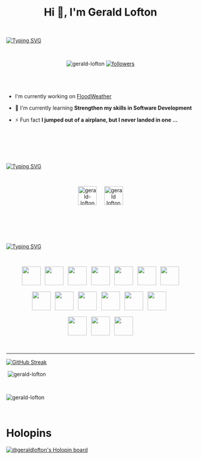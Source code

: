 <h1 align="center"><b>Hi 👋, I'm Gerald Lofton</b></h1>

<br>
<p align="center">

[![Typing SVG](https://readme-typing-svg.demolab.com?font=VT323&size=40&duration=4000&pause=500&color=00F743&center=true&vCenter=true&width=500&height=60&lines=Full-Stack+Developer;and;Full-Stack+Teaching+Assistant)](https://git.io/typing-svg)

</p>

<br>

<p align="center"> <img src="https://komarev.com/ghpvc/?username=gerald-lofton&label=Profile%20views&color=0eb437&style=flat" alt="gerald-lofton" />
<a href="https://github.com/DenverCoder1?tab=followers">
<img alt="followers" title="Follow me on Github" src="https://custom-icon-badges.demolab.com/github/followers/Gerald-Lofton?color=236ad3&labelColor=1155ba&style=for-the-badge&logo=person-add&label=Follow&logoColor=white"/></a>
</p>

#

<br>
<p align="center">

- I'm currently working on [FloodWeather](https://floodweather.netlify.app/Home)

- 🌱 I'm currently learning **Strengthen my skills in Software Development**

- ⚡ Fun fact **I jumped out of a airplane, but I never landed in one ...**
</p>
<br>

#

<br>

[![Typing SVG](https://readme-typing-svg.herokuapp.com?font=VT393&size=25&duration=2000&pause=1000&color=00F701&center=true&vCenter=true&width=435&lines=Connect+with+me%3A)](https://git.io/typing-svg)

<br>

<p align="center">
<a href="https://codepen.io/gerald-lofton" target="blank"><img align="center" src="https://raw.githubusercontent.com/rahuldkjain/github-profile-readme-generator/master/src/images/icons/Social/codepen.svg" alt="gerald-lofton" height="50" width="50" /></a>&nbsp;&nbsp;&nbsp;&nbsp;
<a href="https://linkedin.com/in/gerald lofton" target="blank"><img align="center" src="https://raw.githubusercontent.com/rahuldkjain/github-profile-readme-generator/master/src/images/icons/Social/linked-in-alt.svg" alt="gerald lofton" height="50" width="50" /></a>
</p>

<br>

#

<br>

[![Typing SVG](https://readme-typing-svg.herokuapp.com?font=VT393&size=25&duration=2000&pause=1000&color=00F701&center=true&vCenter=true&width=435&lines=Languages+and+Tools%3A+)](https://git.io/typing-svg)

<br>

<p align="center"><img height=50px width=50px src="https://cdn.jsdelivr.net/gh/devicons/devicon/icons/vscode/vscode-original-wordmark.svg" />&nbsp;&nbsp;
<img height=50px width=50px src="https://cdn.jsdelivr.net/gh/devicons/devicon/icons/jira/jira-original-wordmark.svg" />&nbsp;&nbsp;
<img height=50px width=50px src="https://cdn.jsdelivr.net/gh/devicons/devicon/icons/slack/slack-original-wordmark.svg" />&nbsp;&nbsp;
<img height=50px width=50px src="https://cdn.jsdelivr.net/gh/devicons/devicon/icons/bash/bash-original.svg" />&nbsp;&nbsp;
<img height=50px width=50px src="https://cdn.jsdelivr.net/gh/devicons/devicon/icons/npm/npm-original-wordmark.svg" />&nbsp;&nbsp;
<img height=50px width=50px src="https://cdn.jsdelivr.net/gh/devicons/devicon/icons/git/git-original-wordmark.svg" />&nbsp;&nbsp;
<img height=50px width=50px src="https://cdn.jsdelivr.net/gh/devicons/devicon/icons/github/github-original-wordmark.svg" />

<p align="center"><img height=50px width=50px src="https://cdn.jsdelivr.net/gh/devicons/devicon/icons/javascript/javascript-original.svg" />&nbsp;&nbsp;
<img height=50px width=50px src="https://cdn.jsdelivr.net/gh/devicons/devicon/icons/markdown/markdown-original.svg" />&nbsp;&nbsp;
<img height=50px width=50px src="https://cdn.jsdelivr.net/gh/devicons/devicon/icons/html5/html5-original-wordmark.svg" />&nbsp;&nbsp;
<img height=50px width=50px src="https://cdn.jsdelivr.net/gh/devicons/devicon/icons/css3/css3-original-wordmark.svg" />&nbsp;&nbsp;          
<img height=50px width=50px src="https://cdn.jsdelivr.net/gh/devicons/devicon/icons/nodejs/nodejs-original-wordmark.svg" />&nbsp;&nbsp;
<img height=50px width=50px src="https://cdn.jsdelivr.net/gh/devicons/devicon/icons/jasmine/jasmine-plain-wordmark.svg" />&nbsp;&nbsp;

<p align="center"><img height=50px width=50px src="https://cdn.jsdelivr.net/gh/devicons/devicon/icons/heroku/heroku-plain-wordmark.svg" />&nbsp;&nbsp;
<img height=50px width=50px src="https://cdn.jsdelivr.net/gh/devicons/devicon/icons/mongodb/mongodb-original-wordmark.svg" />&nbsp;&nbsp;
<img height=50px width=50px src="https://cdn.jsdelivr.net/gh/devicons/devicon/icons/express/express-original-wordmark.svg" />

</p>

<br>

---

[![GitHub Streak](https://streak-stats.demolab.com?user=Gerald-Lofton&theme=highcontrast&hide_border=true&date_format=M%20j%5B%2C%20Y%5D&mode=weekly)](https://git.io/streak-stats)

<p>&nbsp;<img align="center" src="https://github-readme-stats.vercel.app/api?username=gerald-lofton&show_icons=true&theme=radical&locale=en" alt="gerald-lofton" /></p>

<br>

<p><img align="center" src="https://github-readme-stats.vercel.app/api/top-langs?username=gerald-lofton&show_icons=true&theme=onedark&title_color=00b31e&text_color=f51800&locale=en&layout=compact" alt="gerald-lofton" /></p>

<br>
<h1>Holopins</h1>

[![@geraldlofton's Holopin board](https://holopin.me/geraldlofton)](https://holopin.io/@geraldlofton)
